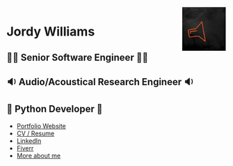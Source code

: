 <!-- To appear on profile -->
<img align='right' src='https://raw.githubusercontent.com/jordyjwilliams/jordyjwilliams/master/assets/speaker.gif' width='100"'>

# Jordy Williams
## 🧑‍💻 Senior Software Engineer 🧑‍💻
## 🔉 Audio/Acoustical Research Engineer 🔉
## 🐍 Python Developer 🐍

* [Portfolio Website](https://jordyjwilliams.github.io)
* [CV / Resume](https://jordyjwilliams.github.io/assets/files/Jordan_Williams_CV.pdf)
* [LinkedIn](http://linkedin.com/in/jordyjwilliams)
* [Fiverr](https://fiverr.com/jordyjwilliams)
* [More about me](https://jordyjwilliams.github.io/about) 

<br>
<!-- [![github_stats](https://github-readme-stats.vercel.app/api?username=jordyjwilliams&count_private=true&theme=synthwave&show_icons=true)](https://github.com/jordyjwilliams) | [![top_langs](https://github-readme-stats.vercel.app/api/top-langs/?username=jordyjwilliams&layout=compact&theme=synthwave)](https://github.com/jordyjwilliams) -->
